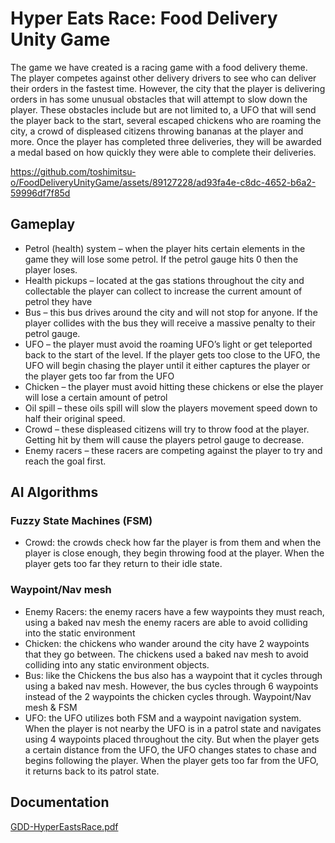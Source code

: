 # Hyper Eats Race: Food Delivery Unity Game

The game we have created is a racing game with a food delivery theme. The player competes against other delivery drivers to see who can deliver their orders in the fastest time. However, the city that the player is delivering orders in has some unusual obstacles that will attempt to slow down the player. These obstacles include but are not limited to, a UFO that will send the player back to the start, several escaped chickens who are roaming the city, a crowd of displeased citizens throwing bananas at the player and more. Once the player has completed three deliveries, they will be awarded a medal based on how quickly they were able to complete their deliveries.

https://github.com/toshimitsu-o/FoodDeliveryUnityGame/assets/89127228/ad93fa4e-c8dc-4652-b6a2-59996df7f85d

## Gameplay
- Petrol (health) system – when the player hits certain elements in the game they will lose some petrol. If the petrol gauge hits 0 then the player loses.
- Health pickups – located at the gas stations throughout the city and collectable the player can collect to increase the current amount of petrol they have
- Bus – this bus drives around the city and will not stop for anyone. If the player collides with the bus they will receive a massive penalty to their petrol gauge.
- UFO – the player must avoid the roaming UFO’s light or get teleported back to the start of the level. If the player gets too close to the UFO, the UFO will begin chasing the player until it either captures the player or the player gets too far from the UFO
- Chicken – the player must avoid hitting these chickens or else the player will lose a certain amount of petrol
- Oil spill – these oils spill will slow the players movement speed down to half their original speed.
- Crowd – these displeased citizens will try to throw food at the player. Getting hit by them will
cause the players petrol gauge to decrease.
- Enemy racers – these racers are competing against the player to try and reach the goal first.

## AI Algorithms
### Fuzzy State Machines (FSM)
- Crowd: the crowds check how far the player is from them and when the player is close enough, they begin throwing food at the player. When the player gets too far they return to their idle state.
### Waypoint/Nav mesh
- Enemy Racers: the enemy racers have a few waypoints they must reach, using a baked nav mesh  the enemy racers are able to avoid colliding into the static environment
- Chicken: the chickens who wander around the city have 2 waypoints that they go between. The chickens used a baked nav mesh to avoid colliding into any static environment objects.
- Bus: like the Chickens the bus also has a waypoint that it cycles through using a baked nav mesh. However, the bus cycles through 6 waypoints instead of the 2 waypoints the chicken cycles through. Waypoint/Nav mesh & FSM
- UFO: the UFO utilizes both FSM and a waypoint navigation system. When the player is not nearby the UFO is in a patrol state and navigates using 4 waypoints placed throughout the city. But when the player gets a certain distance from the UFO, the UFO changes states to chase and begins following the player. When the player gets too far from the UFO, it returns back to its patrol state.

## Documentation
[GDD-HyperEastsRace.pdf](https://github.com/toshimitsu-o/FoodDeliveryUnityGame/files/14120896/GDD-HyperEastsRace.pdf)
